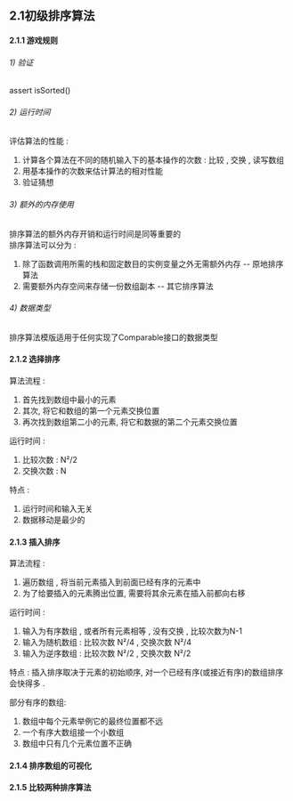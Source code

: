 ## 2.1初级排序算法
#### 2.1.1 游戏规则
###### 1) 验证
assert isSorted()
###### 2) 运行时间
评估算法的性能 : 
1.  计算各个算法在不同的随机输入下的基本操作的次数 : 比较 , 交换 , 读写数组
2.  用基本操作的次数来估计算法的相对性能
3.  验证猜想

###### 3) 额外的内存使用
排序算法的额外内存开销和运行时间是同等重要的    
排序算法可以分为 : 
1.  除了函数调用所需的栈和固定数目的实例变量之外无需额外内存 -- 原地排序算法
2.  需要额外内存空间来存储一份数组副本 -- 其它排序算法

###### 4) 数据类型
排序算法模版适用于任何实现了Comparable接口的数据类型

#### 2.1.2 选择排序
算法流程 : 
1.  首先找到数组中最小的元素
2.  其次, 将它和数组的第一个元素交换位置
3.  再次找到数组第二小的元素, 将它和数据的第二个元素交换位置

运行时间 : 
1. 比较次数 : N²/2
2. 交换次数 : N 

特点 : 
1.  运行时间和输入无关
2.  数据移动是最少的

#### 2.1.3 插入排序
算法流程 : 
1.  遍历数组 , 将当前元素插入到前面已经有序的元素中
2.  为了给要插入的元素腾出位置, 需要将其余元素在插入前都向右移

运行时间 : 
1.  输入为有序数组 , 或者所有元素相等 , 没有交换 , 比较次数为N-1
2.  输入为随机数组 : 比较次数 N²/4 , 交换次数 N²/4
3.  输入为逆序数组 : 比较次数 N²/2 , 交换次数 N²/2 

特点 : 
插入排序取决于元素的初始顺序, 对一个已经有序(或接近有序)的数组排序会快得多 . 

部分有序的数组: 
1.  数组中每个元素举例它的最终位置都不远
2.  一个有序大数组接一个小数组
3.  数组中只有几个元素位置不正确

#### 2.1.4 排序数组的可视化
#### 2.1.5 比较两种排序算法
